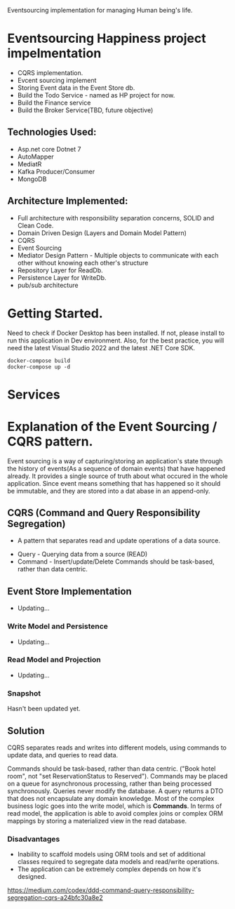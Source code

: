 Eventsourcing implementation for managing Human being's life. 

# Eventsourcing Happiness project impelmentation 
* CQRS implementation.
* Evcent sourcing implement
* Storing Event data in the Event Store db.
* Build the Todo Service - named as HP project for now. 
* Build the Finance service
* Build the Broker Service(TBD, future objective) 


## Technologies Used:
* Asp.net core Dotnet 7
* AutoMapper
* MediatR
* Kafka Producer/Consumer
* MongoDB


## Architecture Implemented:
* Full architecture with responsibility separation concerns, SOLID and Clean Code.
* Domain Driven Design (Layers and Domain Model Pattern)
* CQRS 
* Event Sourcing
* Mediator Design Pattern - Multiple objects to communicate with each other without knowing each other's structure
* Repository Layer for ReadDb.
* Persistence Layer for WriteDb.
* pub/sub architecture

# Getting Started.
Need to check if Docker Desktop has been installed. If not, please install to run this application in Dev environment.
Also, for the best practice, you will need the latest Visual Studio 2022 and the latest .NET Core SDK.

```
docker-compose build
docker-compose up -d
```
# Services 



# Explanation of the Event Sourcing / CQRS pattern. 

Event sourcing is a way of capturing/storing an application's state through the history of events(As a sequence of domain events) that have happened already. It provides a single source of truth about what occured in the whole application. Since event means something that has happened so it should be immutable, and they are stored into a dat abase in an append-only.


## CQRS (Command and Query Responsibility Segregation)
- A pattern that separates read and update operations of a data source.
* Query - Querying data from a source (READ)
* Command - Insert/update/Delete
Commands should be task-based, rather than data centric.

## Event Store Implementation
- Updating...

### Write Model and Persistence
- Updating...

### Read Model and Projection
- Updating...

### Snapshot
Hasn't been updated yet. 


## Solution
CQRS separates reads and writes into different models, using commands to update data, and queries to read data.

Commands should be task-based, rather than data centric. ("Book hotel room", not "set ReservationStatus to Reserved").
Commands may be placed on a queue for asynchronous processing, rather than being processed synchronously.
Queries never modify the database. A query returns a DTO that does not encapsulate any domain knowledge.
Most of the complex business logic goes into the write model, which is **Commands**. In terms of read model, the application is able to avoid complex joins or complex ORM mappings by storing a materialized view in the read database. 

### Disadvantages
* Inability to scaffold models using ORM tools and set of additional classes required to segregate data models and read/write operations.    
* The application can be extremely complex depends on how it's designed. 


https://medium.com/codex/ddd-command-query-responsibility-segregation-cqrs-a24bfc30a8e2


